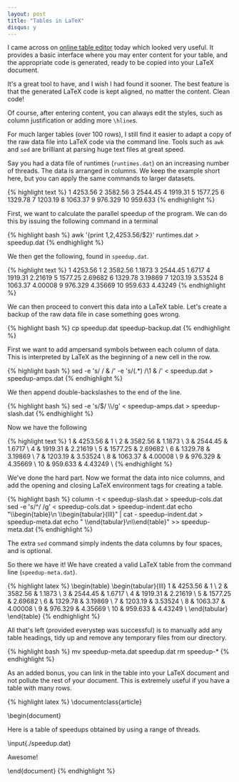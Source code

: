 ```yaml
---
layout: post
title: "Tables in LaTeX"
disqus: y
---
```


I came across on [online table editor](http://truben.no/latex/table/) today which looked very useful. It provides a basic interface where you may enter content for your table, and the appropriate code is generated, ready to be copied into your LaTeX document.

It's a great tool to have, and I wish I had found it sooner. The best feature is that the generated LaTeX code is kept aligned, no matter the content. Clean code!

Of course, after entering content, you can always edit the styles, such as column justification or adding more `\hline`s.

For much larger tables (over 100 rows), I still find it easier to adapt a copy of the raw data file into LaTeX code via the command line. Tools such as `awk` and `sed` are brilliant at parsing huge text files at great speed.

Say you had a data file of runtimes (`runtimes.dat`) on an increasing number of threads. The data is arranged in columns. We keep the example short here, but you can apply the same commands to larger datasets.

{% highlight text %}
1 4253.56
2 3582.56
3 2544.45
4 1919.31
5 1577.25
6 1329.78
7 1203.19
8 1063.37
9 976.329
10 959.633
{% endhighlight %}

First, we want to calculate the parallel speedup of the program. We can do this by issuing the following command in a terminal

{% highlight bash %}
awk '{print $1,$2,4253.56/$2}' runtimes.dat > speedup.dat
{% endhighlight %}

We then get the following, found in `speedup.dat`.

{% highlight text %}
1 4253.56 1
2 3582.56 1.1873
3 2544.45 1.6717
4 1919.31 2.21619
5 1577.25 2.69682
6 1329.78 3.19869
7 1203.19 3.53524
8 1063.37 4.00008
9 976.329 4.35669
10 959.633 4.43249
{% endhighlight %}

We can then proceed to convert this data into a LaTeX table. Let's create a backup of the raw data file in case something goes wrong.

{% highlight bash %}
cp speedup.dat speedup-backup.dat
{% endhighlight %}

First we want to add ampersand symbols between each column of data. This is interpreted by LaTeX as the beginning of a new cell in the row.

{% highlight bash %}
sed -e 's/ / \& /' -e 's/\(.*\) /\1 \& /' < speedup.dat > speedup-amps.dat
{% endhighlight %}

We then append double-backslashes to the end of the line.

{% highlight bash %}
sed -e 's/$/ \\\\/g' < speedup-amps.dat > speedup-slash.dat
{% endhighlight %}

Now we have the following

{% highlight text %}
1 & 4253.56 & 1 \\
2 & 3582.56 & 1.1873 \\
3 & 2544.45 & 1.6717 \\
4 & 1919.31 & 2.21619 \\
5 & 1577.25 & 2.69682 \\
6 & 1329.78 & 3.19869 \\
7 & 1203.19 & 3.53524 \\
8 & 1063.37 & 4.00008 \\
9 & 976.329 & 4.35669 \\
10 & 959.633 & 4.43249 \\
{% endhighlight %}

We've done the hard part. Now we format the data into nice columns, and add the opening and closing LaTeX environment tags for creating a table.

{% highlight bash %}
column -t < speedup-slash.dat > speedup-cols.dat
sed -e 's/^/    /g' < speedup-cols.dat > speedup-indent.dat
echo "\\\begin{table}\n  \\\begin{tabular}{lll}" | cat - speedup-indent.dat > speedup-meta.dat
echo "  \\\end{tabular}\n\\\end{table}" >> speedup-meta.dat
{% endhighlight %}

The extra `sed` command simply indents the data columns by four spaces, and is optional.

So there we have it! We have created a valid LaTeX table from the command line (`speedup-meta.dat`).

{% highlight latex %}
\begin{table}
  \begin{tabular}{lll}
    1  & 4253.56 & 1       \\
    2  & 3582.56 & 1.1873  \\
    3  & 2544.45 & 1.6717  \\
    4  & 1919.31 & 2.21619 \\
    5  & 1577.25 & 2.69682 \\
    6  & 1329.78 & 3.19869 \\
    7  & 1203.19 & 3.53524 \\
    8  & 1063.37 & 4.00008 \\
    9  & 976.329 & 4.35669 \\
    10 & 959.633 & 4.43249 \\
  \end{tabular}
\end{table}
{% endhighlight %}

All that's left (provided everystep was successful) is to manually add any table headings, tidy up and remove any temporary files from our directory.

{% highlight bash %}
mv speedup-meta.dat speedup.dat
rm speedup-*
{% endhighlight %}

As an added bonus, you can link in the table into your LaTeX document and not pollute the rest of your document. This is extremely useful if you have a table with many rows.

{% highlight latex %}
\documentclass{article}

\begin{document}

Here is a table of speedups obtained by using a range of threads.

\input{./speedup.dat}

Awesome!

\end{document}
{% endhighlight %}
